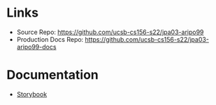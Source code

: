 # Links 

* Source Repo: <https://github.com/ucsb-cs156-s22/jpa03-aripo99>
* Production Docs Repo: <https://github.com/ucsb-cs156-s22/jpa03-aripo99-docs>


# Documentation

* [Storybook](storybook)
